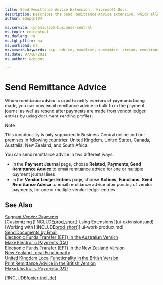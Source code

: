 ```yaml
---
title: Send Remittance Advice Extension | Microsoft Docs
description: Describes the Send Remittance Advice extension, which allows emailing and resending remittance advice from the payment journal and vendor ledger entries.
author: edupont04

ms.service: dynamics365-business-central
ms.topic: conceptual
ms.devlang: na
ms.tgt_pltfrm: na
ms.workload: na
ms.search.keywords: app, add-in, manifest, customize, stream, remittance, advice
ms.date: 07/06/2021
ms.author: edupont

---
```

# Send Remittance Advice

Where remittance advice is used to notify vendors of payments being made, you can now email remittance advice in bulk from the payment journal as well as resend after payments are made from vendor ledger entries by using document sending profiles.

> [!NOTE]
> This functionality is only supported in Business Central online and on-premises in following countries: United Kingdom, United States, Canada, Australia, New Zealand, and South Africa.  

You can send remittance advice in two different ways:

* In the **Payment Journal** page, choose **Related**, **Payments**, **Send Remittance Advice** to email remittance advice for one or multiple payment journal lines
* In the **Vendor Ledger Entries** page, choose **Actions**, **Functions**, **Send Remittance Advice** to email remittance advice after posting of vendor payments, for one or multiple vendor ledger entries

## See Also

[Suggest Vendor Payments](payables-how-suggest-vendor-payments.md)  
[Customizing [!INCLUDE[prod_short](includes/prod_short.md)] Using Extensions ](ui-extensions.md)  
[Working with [!INCLUDE[prod_short](includes/prod_short.md)]](ui-work-product.md)  
[Send Documents by Email](ui-how-send-documents-email.md)  
[Electronic Funds Transfer (EFT) in the Australian Version](localfunctionality/australia/electronic-funds-transfer-eft-.md)  
[Make Electronic Payments (CA)](finance-make-payments-with-bank-data-conversion-service-or-sepa-credit-transfer.md#exporting-payments-to-a-bank-file)  
[Electronic Funds Transfer (EFT) in the New Zealand Version](localfunctionality/newzealand/electronic-funds-transfer-eft-.md)  
[New Zealand Local Functionality](localfunctionality/newzealand/new-zealand-local-functionality.md)  
[United Kingdom Local Functionality in the British Version](localfunctionality/unitedkingdom/united-kingdom-local-functionality.md)  
[Print Remittance Advice in the British Version](localfunctionality/unitedkingdom/how-to-print-remittance-advice.md)  
[Make Electronic Payments (US)](finance-make-payments-with-bank-data-conversion-service-or-sepa-credit-transfer.md#exporting-payments-to-a-bank-file)  
  

[!INCLUDE[footer-include](includes/footer-banner.md)]